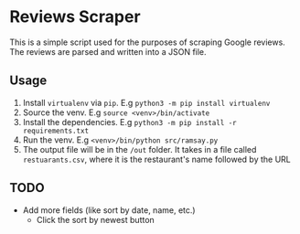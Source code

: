# Reviews Scraper
This is a simple script used for the purposes of scraping Google reviews. The reviews are parsed and written into
a JSON file.

Usage
-----
1. Install `virtualenv` via `pip`. E.g `python3 -m pip install virtualenv`
2. Source the venv. E.g `source <venv>/bin/activate`
3. Install the dependencies. E.g `python3 -m pip install -r requirements.txt`
4. Run the venv. E.g `<venv>/bin/python src/ramsay.py`
5. The output file will be in the `/out` folder. It takes in a file called `restuarants.csv`, where it is the restaurant's name followed by the URL

TODO
-----
* Add more fields (like sort by date, name, etc.)
    * Click the sort by newest button
